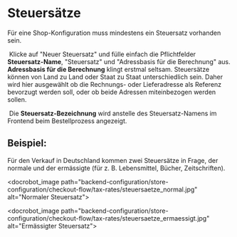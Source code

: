 # Steuersätze

Für eine Shop-Konfiguration muss mindestens ein Steuersatz vorhanden sein.

  Klicke auf "Neuer Steuersatz" und fülle einfach die Pflichtfelder **Steuersatz-Name**, "Steuersatz" und "Adressbasis für die Berechnung" aus. **Adressbasis für die Berechnung** klingt erstmal seltsam. Steuersätze können von Land zu Land oder Staat zu Staat unterschiedlich sein. Daher wird hier ausgewählt ob die Rechnungs- oder Lieferadresse als Referenz bevorzugt werden soll, oder ob beide Adressen miteinbezogen werden sollen. 

 Die **Steuersatz-Bezeichnung** wird anstelle des Steuersatz-Namens im Frontend beim Bestellprozess angezeigt.


## Beispiel:

Für den Verkauf in Deutschland kommen zwei Steuersätze in Frage, der normale und der ermässigte (für z. B. Lebensmittel, Bücher, Zeitschriften).

<docrobot_image path="backend-configuration/store-configuration/checkout-flow/tax-rates/steuersaetze_normal.jpg" alt="Normaler Steuersatz">

<docrobot_image path="backend-configuration/store-configuration/checkout-flow/tax-rates/steuersaetze_ermaessigt.jpg" alt="Ermässigter Steuersatz">
